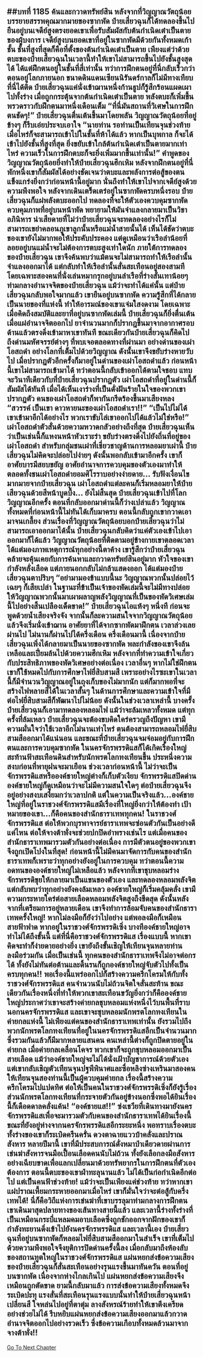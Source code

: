 ##บทที่ 1185 ค้นและกวาดทรัพย์สิน
หลังจากที่วิญญาณวัตถุน้อยบรรยายสรรพคุณมากมายของซากพัด ป๋ายเสี่ยวฉุนก็ได้ทดลองขึ้นไปยืนอยู่บนเจดีย์สูงตรงยอดเขาเพื่อรับสัมผัสกับต้นกำเนิดเต๋าเป็นตายของผู้บงการ
เจดีย์สูงบนยอดเขาที่อยู่ในซากพัดมีด้วยกันทั้งหมดเก้าชั้น ชั้นที่สูงที่สุดก็คือที่ตั้งของต้นกำเนิดเต๋าเป็นตาย เพียงแต่ว่าด้วยตบะของป๋ายเสี่ยวฉุนในเวลานี้ทำให้เขาไม่สามารถขึ้นไปยังชั้นสูงสุดได้ ได้แต่ฝึกตนอยู่ในชั้นที่สี่เท่านั้น
ทว่าการฝึกตนอยู่ที่นี่กลับเร็วกว่าตอนอยู่โลกภายนอก ขนาดดินแดนเซียนนิรันดร์กาลก็ไม่มีทางเทียบที่นี่ได้ติด ป๋ายเสี่ยวฉุนแค่นั่งเข้าฌานหนึ่งก้านธูปก็รู้สึกร้อนแผดเผาไปทั้งร่าง เมื่อถูกกระตุ้นจากต้นกำเนิดเต๋าเป็นตาย พลังตบะก็เพิ่มขึ้นพรวดราวกับฝึกตนมาหนึ่งเดือนเต็ม
“ที่นี่มันสถานที่วิเศษในการฝึกตนชัดๆ!” ป๋ายเสี่ยวฉุนตื่นเต้นขึ้นมาโดยพลัน วิญญาณวัตถุน้อยที่อยู่ข้างๆ ก็รีบเอ่ยประจบเอาใจ
“นายท่าน รอท่านเป็นเทียนจุนช่วงท้ายเมื่อไหร่ก็จะสามารถเข้าไปในชั้นที่ห้าได้แล้ว หากเป็นบุพกาล ก็จะได้เข้าไปยังชั้นที่สูงที่สุด ยิ่งขยับเข้าใกล้ต้นกำเนิดเต๋าเป็นตายมากเท่าไหร่ ความเร็วในการฝึกตบะก็จะยิ่งเพิ่มมากขึ้นเท่านั้น!” คำพูดของวิญญาณวัตถุน้อยยิ่งทำให้ป๋ายเสี่ยวฉุนฮึกเหิม หลังจากฝึกตนอยู่ที่นี่พักหนึ่งเขาก็สัมผัสได้อย่างชัดเจนว่าตบะและพลังการต่อสู้ของตนแข็งแกร่งยิ่งกว่าก่อนหน้านี้อยู่มาก นั่นถึงทำให้เขาไปจากเจดีย์สูงด้วยความพึงพอใจ
หลังจากเดินเตร็ดเตร่อยู่ในซากพัดครบหนึ่งรอบ ป๋ายเสี่ยวฉุนก็แผ่พลังตบะออกไป ทดลองที่จะให้ตัวเองควบคุมซากพัด ควบคุมภาพที่อยู่บนหน้าพัด พยายามให้มันจำแลงกลายมาเป็นวิชาอภินิหาร
น่าเสียดายที่ไม่ว่าป๋ายเสี่ยวฉุนจะทดลองอย่างไรก็ไม่สามารถเขย่าคลอนภูเขาลูกนั้นหรือแม่น้ำสายนั้นได้ เห็นได้ชัดว่าตบะของเขายังไม่มากพอให้ประคับประคอง แต่ดูเหมือนว่าเรือลำน้อยที่ลอยอยู่บนแม่น้ำจะไม่ต้องการตบะสูงเท่าใดนัก ภายใต้การทดลองของป๋ายเสี่ยวฉุน เขาจึงค้นพบว่าแม้ตนจะไม่สามารถทำให้เรือลำนั้นจำแลงออกมาได้ แต่กลับทำให้เรือลำนั้นสั่นสะเทือนอยู่สองสามที โดยเฉพาะสองคนที่นั่งเล่นหมากรุกอยู่บนลำเรือที่ร่างสั่นเทาน้อยๆ ท่ามกลางอำนาจจิตของป๋ายเสี่ยวฉุน
แม้ว่าจะทำได้แค่นั้น แต่ป๋ายเสี่ยวฉุนกลับพอใจมากแล้ว เขายืนอยู่บนซากพัด ความรู้สึกที่ได้กลายเป็นนายของที่แห่งนี้ ทำให้อารมณ์ของเขาแจ่มใสงดงาม โดยเฉพาะเมื่อคิดถึงสมบัติและยาที่อยู่บนซากพัดเล่มนี้ ป๋ายเสี่ยวฉุนก็ยิ่งตื่นเต้น เมื่อแผ่อำนาจจิตออกไป ยาจำนวนมากก็ปรากฎขึ้นมาจากอากาศรอบด้านแล้วตรงดิ่งเข้ามาหาเขาทันที
ขณะเดียวกันป๋ายเสี่ยวฉุนก็คิดไปถึงด่านมหัศจรรย์ต่างๆ ที่พบเจอตลอดทางที่ผ่านมา อย่างด่านของเผ่าโอสถดำ อย่างโลกที่เต็มไปด้วยวิญญาณ ดังนั้นเขาจึงขยับร่างหายวับไป เมื่อปรากฏตัวอีกครั้งก็มาอยู่ในด่านของเผ่าโอสถดำแล้ว
ก่อนหน้านี้เขาไม่สามารถเข้ามาได้ ทว่าตอนนี้กลับเข้าออกได้ตามใจชอบ แทบจะวินาทีเดียวกับที่ป๋ายเสี่ยวฉุนปรากฏตัว เผ่าโอสถดำที่อยู่ในด่านนี้ก็สัมผัสได้ทันที เมื่อได้เห็นเงาร่างที่เป็นดั่งฝันร้ายในใจของพวกเขาปรากฏตัว คนของเผ่าโอสถดำก็พากันกรีดร้องขึ้นมาเสียงหลง
“สวรรค์ เป็นเขา ดาวหายนะของเผ่าโอสถดำเรา!!”
“เป็นไปไม่ได้ เขาเข้ามาอีกได้อย่างไร พวกเราขับไล่เขาออกไปได้แล้วไม่ใช่หรือ!”
เผ่าโอสถดำตัวสั่นด้วยความหวาดกลัวอย่างถึงที่สุด ป๋ายเสี่ยวฉุนเห็นว่าเป็นเช่นนี้ก็แหงนหน้าหัวเราะร่า ขยับร่างตรงดิ่งไปยังถิ่นที่อยู่ของเผ่าโอสถดำ สำหรับกลุ่มชนเผ่าที่เชี่ยวชาญด้านการหลอมยาเผ่านี้ ป๋ายเสี่ยวฉุนไม่คิดจะปล่อยไปง่ายๆ ดังนั้นพอกลับเข้ามาอีกครั้ง เขาก็อาศัยบารมีสยบขยัญ อาศัยอำนาจการควบคุมของตัวเองมาทำให้ตลอดทั้งชนเผ่าโอสถดำยอมศิโรราบอย่างง่ายดาย...
รับฟังเงื่อนไขมากมายจากป๋ายเสี่ยวฉุน เผ่าโอสถดำแต่ละคนก็เริ่มหลอมยาให้ป๋ายเสียวฉุนด้วยสีหน้าบูดบึ้ง...
ยังไม่สิ้นสุด ป๋ายเสี่ยวฉุนเข้าไปที่โลกวิญญาณอีกครั้ง ตอนที่กลับออกมาด่านนี้ก็ว่างเปล่าแล้ว วิญญาณทั้งหมดที่ก่อนหน้านี้ไม่ทันได้เก็บมาครบ ตอนนี้กลับถูกเขากวาดเอามาจนเกลี้ยง ส่วนเรื่องที่วิญญาณวัตถุน้อยบอกป๋ายเสี่ยวฉุนว่าไม่สามารถเอาออกมาได้นั้น ป๋ายเสี่ยวฉุนกลับคิดว่าแค่ตัวเองเข้าไปเอาออกมาก็ได้แล้ว
วิญญาณวัตถุน้อยที่ติดตามอยู่ข้างกายเขาตลอดเวลาได้แต่มองภาพเหตุการณ์ทุกอย่างนี้ตาค้าง เขารู้สึกว่าป๋ายเสี่ยวฉุนคล้ายจะคุ้นเคยกับการค้นหาและกวาดทรัพย์สินอยู่มาก หัวใจของเขากำลังหลั่งเลือด แต่ภายนอกกลับไม่กล้าแสดงออก ได้แต่มองป๋ายเสี่ยวฉุนตาปริบๆ
“อย่ามามองข้าแบบนี้นะ วิญญาณพวกนั้นปล่อยไว้เฉยๆ ก็เสียเปล่า ในฐานะที่ข้าเป็นเจ้าของพัดเล่มนี้จะไม่มีทางปล่อยให้วิญญาณพวกนั้นมาเผาผลาญพลังวิญญาณที่เป็นของพัดวิเศษเล่มนี้ไปอย่างสิ้นเปลืองเด็ดขาด!” ป๋ายเสี่ยวฉุนไอแห้งๆ หนึ่งที ก่อนจะพูดด้วยน้ำเสียงจริงจัง จากนั้นก็ละความสนใจจากวิญญาณวัตถุน้อยแล้วจึงเริ่มนั่งเข้าฌาน อาศัยยาที่ได้จากซากพัดมาฝึกตน
เวลาล่วงเลยผ่านไป ไม่นานก็ผ่านไปได้ครึ่งเดือน ครึ่งเดือนมานี้ เนื่องจากป๋ายเสี่ยวฉุนเพิ่งได้กลายมาเป็นนายของซากพัด พละกำลังของเขาจึงล้นเหลือและเปี่ยมล้นไปด้วยความฮึกเหิม หลังจากที่ทำความเข้าใจเกี่ยวกับประสิทธิภาพของพัดวิเศษอย่างต่อเนื่อง เวลาอื่นๆ หากไม่ใช่ฝึกตนเขาก็ใช้หมดไปกับการศึกษาไฟยี่สิบสามสี
เพราะอย่างไรซะเขาในเวลานี้ก็มีจำนวนวิญญาณอยู่ในถุงเก็บของไม่มากนัก แต่ก็มากพอที่จะสร้างไฟหลายสีได้ในเวลาสั้นๆ ในด้านการศึกษาและความเข้าใจที่มีต่อไฟยี่สิบสามสีก็พัฒนาไปไม่น้อย ดังนั้นในช่วงเวลาเหล่านี้ บางครั้งป๋ายเสี่ยวฉุนก็เอามาทดลองหลอมไฟ แม้ว่าจะล้มเหลวทั้งหมด แต่ทุกครั้งที่ล้มเหลว ป๋ายเสี่ยวฉุนจะต้องขบคิดใคร่ครวญถึงปัญหา เขามีความมั่นใจว่าใช้เวลาอีกไม่นานเท่าไหร่ ตนต้องสามารถหลอมไฟยี่สิบสามสีออกมาได้แน่นอน
และขณะที่ป๋ายเสี่ยวฉุนจมจ่อมอยู่กับการฝึกตนและการควบคุมซากพัด ในนครจักรพรรดิแสก็ได้เกิดเรื่องใหญ่สะท้านฟ้าสะเทือนดินสำหรับนักพรตโลกทงเทียนขึ้น
ประหนึ่งความสงบก่อนที่พายุฝนจะมาเยือน ช่วงเวลาก่อนหน้านี้ ไม่ว่าจะเป็นจักรพรรดิแสหรือองค์ชายใหญ่ต่างก็เก็บตัวเงียบ จักรพรรดิแสปิดด่าน องค์ชายใหญ่ก็ดูเหมือนว่าจะไม่มีความสนใจใดๆ ต่อป๋ายเสี่ยวฉุนจึงอยู่อย่างสงบเสงี่ยมกว่าเวลาปกติ
แต่ในความเป็นจริงแล้ว...องค์ชายใหญ่ที่อยู่ในราชวงศ์จักรพรรดิแสมีเรื่องที่ใหญ่ยิ่งกว่าให้ต้องทำ เป้าหมายของเขา...ก็คือคนของสำนักธาราเทพทุกคน!
ในราชวงศ์จักรพรรดิแส ต่อให้พวกบุรพาจารย์ธาราเทพจะซ่อนตัวกันเป็นอย่างดีแค่ไหน ต่อให้จางต้าพั่งจะช่วยปกปิดอำพรางเช่นไร แต่เมื่อคนของสำนักธาราเทพมารวมตัวกันอย่างต่อเนื่อง การมีตัวตนอยู่ของพวกเขาจึงถูกเปิดโปงในที่สุด!
ก่อนหน้านี้ไม่มีคนมาจัดการกับคนของสำนักธาราเทพก็เพราะว่าทุกอย่างยังอยู่ในการควบคุม ทว่าตอนนี้ความอดทนขององค์ชายใหญ่ไม่เหลือแล้ว หลังจากที่เขาชุบหลอมร่างจักรพรรดิขุยให้กลายมาเป็นแขนของตัวเอง และทดลองหลอมพลังจิตแต่กลับพบว่าทุกอย่างยังคงล้มเหลว องค์ชายใหญ่ก็เริ่มคลุ้มคลั่ง เขามีความกระหายใคร่ต่อสายเลือดหลอมพลังจิตสูงถึงขีดสุด ดังนั้นหลังจากที่เตรียมการอยู่หลายเดือน เขาจึงทำการล้อมจับคนของสำนักธาราเทพครั้งใหญ่!
หากไม่ลงมือก็ยังว่าไปอย่าง แต่พอลงมือก็เหมือนสายฟ้าฟาด หากอยู่ในราชวงศ์จักรพรรดิเซิ่ง บางทีองค์ชายใหญ่อาจทำไม่ได้ถึงขั้นนี้ แต่ที่นี่คือราชวงศ์จักรพรรดิแส เรื่องแบบนี้ หากเขาคิดจะทำก็ง่ายดายอย่างยิ่ง
เขายังถึงขั้นเชิญให้เทียนจุนหลายท่านลงมือร่วมกัน เมื่อเป็นเช่นนี้ ทุกคนของสำนักธาราเทพจึงไม่อาจต่อกรได้ ทั้งยังไม่ทันต่อต้านและดิ้นรนก็ถูกองค์ชายใหญ่จับตัวไปทั้งเป็นครบทุกคน!!
พอเรื่องนี้แพร่ออกไปก็สร้างความครึกโครมให้กับทั้งราชวงศ์จักรพรรดิแส คนจำนวนนับไม่ถ้วนจิตใจสั่นสะท้าน ขณะเดียวกันเรื่องหนึ่งที่ทำให้พวกเขาสะเทือนขวัญยิ่งกว่าก็คือองค์ชายใหญ่ประกาศว่าเขาจะสร้างค่ายกลชุบหลอมแห่งหนึ่งไว้บนพื้นที่ราบนอกนครจักรพรรดิแส
และเขาจะชุบหลอมนักพรตโลกทงเทียนในค่ายกลแห่งนี้ ไม่เพียงแต่คนของสำนักธาราเทพเท่านั้น ยังรวมไปถึงพวกนักพรตโลกทงเทียนที่อยู่ในนครจักรพรรดิแสอีกเป็นจำนวนมาก ซึ่งรวมกันแล้วก็มีมากหลายแสนคน
คนเหล่านี้ต่างก็ถูกปิดตายอยู่ในค่ายกล เมื่อค่ายกลเคลื่อนโคจร พวกเขาก็จะถูกชุบหลอมออกมาเป็นสายเลือด แม้ว่าองค์ชายใหญ่จะไม่ได้นั่งเฝ้าบัญชาการณ์ด้วยตัวเอง แต่เขากลับเชิญตัวเทียนจุนปฐพีพินาศและซื่อหลิงซ่างเหรินมาสองคน ให้เทียนจุนสองท่านนี้เป็นผู้ควบคุมค่ายกล
เรื่องนี้สร้างความครึกโครมไปแปดทิศ ต่อให้เป็นคนในราชวงศ์จักรพรรดิเซิ่งก็ยังรู้เรื่อง ส่วนนักพรตโลกทงเทียนที่กระจายตัวกันอยู่ข้างนอกซึ่งพอได้ยินเรื่องนี้ก็เดือดดาลคลั่งแค้น!
“องค์ชายแส!!” ซ่งเชวียที่เดินทางมายังนครจักรพรรดิแสเพื่อจะมารวมตัวกับคนของสำนักธาราเทพได้ยินเรื่องนี้ขณะที่ยังอยู่ห่างจากนครจักรพรรดิแสอีกระยะหนึ่ง พอทราบเรื่องตบะทั้งร่างของเขาก็ระเบิดครืนครั่น ดวงตาฉายแววบ้าคลั่งและปราณสังหาร
หลายปีมานี้ เขาที่มีประสบการณ์ดั่งหมาป่าเดียวดายผ่านการเข่นฆ่าสังหารจนมือเปื้อนเลือดคนนับไม่ถ้วน ทั้งยังเลือกลงมือสังหารอย่างเฉียบขาดเพื่อแลกเปลี่ยนมาด้วยทรัพยากรในการฝึกตนที่ตัวเองต้องการ ตอนนี้ตบะของเขาฝ่าทะลุนานแล้ว ไม่ได้เป็นก่อกำเนิดอีกต่อไป แต่เป็นคนฟ้าช่วงท้าย!
แม้ว่าจะเป็นเพียงแค่ช่วงท้าย ทว่าหากเขาแผ่ปราณเหี้ยมกระหายออกมาเมื่อไหร่ เขาก็มั่นใจว่าจะต่อสู้กับครึ่งเทพได้!
นี่ก็คือวิถีแห่งการเข่นฆ่าที่เขาบรรลุมาท่ามกลางการฝึกตน เขาเดินมาสุดปลายทางของเส้นทางสายนี้แล้ว และเวลานี้ร่างทั้งร่างที่เป็นเหมือนกระบี่แหลมคมอาบเลือดซึ่งถูกชักออกจากฝักของเขาก็กำลังทะยานดิ่งเข้าไปยังนครจักรพรรดิแส
และเวลานี้เอง ป๋ายเสี่ยวฉุนที่อยู่บนซากพัดก็หลอมไฟยี่สิบสามสีออกมาในสำเร็จ เขาที่เต็มไปด้วยความพึงพอใจจึงยุติการปิดด่านครั้งนี้ลง เมื่อกลับมาถึงห้องลับของสถานทูตใหญ่ในราชวงศ์จักรพรรดิแส แผ่นหยกส่งข้อความเสียงของป๋ายเสี่ยวฉุนก็สั่นสะเทือนอย่างรุนแรงขึ้นมาทันควัน
ตอนที่อยู่บนซากพัด เนื่องจากห่างไกลเกินไป แผ่นหยกส่งข้อความเสียงจึงเหมือนถูกตัดขาด ยามนี้กลับมาแล้ว การส่งข้อความเสียงทั้งหมดจึงระเบิดปะทุ แรงสั่นที่สะเทือนรุนแรงแบบนั้นทำให้ป๋ายเสี่ยวฉุนหน้าเปลี่ยนสี ใจหล่นไปอยู่ที่ตาตุ่ม ลางสังหรณ์ร้ายทำให้เขาตึงเครียดอย่างช่วยไม่ได้ รีบหยิบแผ่นหยกส่งข้อความเสียงออกมาแล้วกวาดอำนาจจิตออกไปอย่างรวดเร็ว
ซึ่งข้อความเกือบทั้งหมดล้วนมาจากจางต้าพั่ง!!
------


[Go To Next Chapter]( ./159.md)